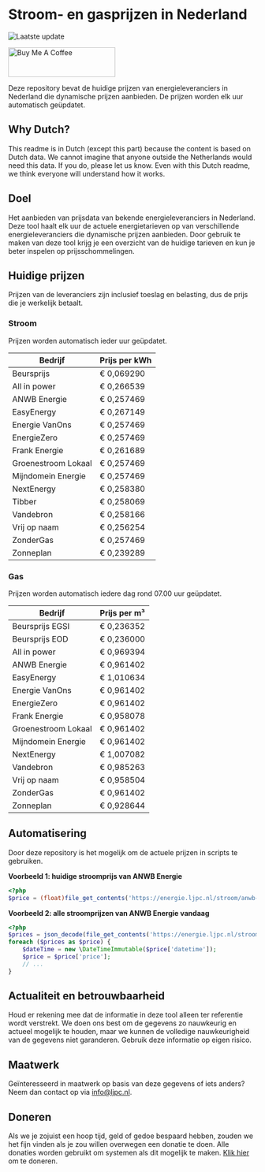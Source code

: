 # Stroom- en gasprijzen in Nederland

![Laatste update](https://img.shields.io/badge/laatste%20update-2023--05--30%2016%3A00%20CET-brightgreen)

<a href="https://www.buymeacoffee.com/Lars-" target="_blank"><img src="https://cdn.buymeacoffee.com/buttons/v2/default-orange.png" alt="Buy Me A Coffee" height="60" style="height: 60px !important;width: 217px !important;" ></a>

Deze repository bevat de huidige prijzen van energieleveranciers in Nederland die dynamische prijzen aanbieden. De prijzen worden elk uur automatisch geüpdatet.

## Why Dutch?

This readme is in Dutch (except this part) because the content is based on Dutch data. We cannot imagine that anyone outside the Netherlands would need this data. If you do, please let us know. Even with this Dutch readme, we think
everyone will understand how it works.

## Doel

Het aanbieden van prijsdata van bekende energieleveranciers in Nederland. Deze tool haalt elk uur de actuele energietarieven op van verschillende energieleveranciers die dynamische prijzen aanbieden. Door gebruik te maken van deze tool
krijg je een overzicht van de huidige tarieven en kun je beter inspelen op prijsschommelingen.

## Huidige prijzen

Prijzen van de leveranciers zijn inclusief toeslag en belasting, dus de prijs die je werkelijk betaalt.

### Stroom

Prijzen worden automatisch ieder uur geüpdatet.

 Bedrijf | Prijs per kWh 
---------|---------------
Beursprijs | € 0,069290
All in power | € 0,266539
ANWB Energie | € 0,257469
EasyEnergy | € 0,267149
Energie VanOns | € 0,257469
EnergieZero | € 0,257469
Frank Energie | € 0,261689
Groenestroom Lokaal | € 0,257469
Mijndomein Energie | € 0,257469
NextEnergy | € 0,258380
Tibber | € 0,258069
Vandebron | € 0,258166
Vrij op naam | € 0,256254
ZonderGas | € 0,257469
Zonneplan | € 0,239289


### Gas

Prijzen worden automatisch iedere dag rond 07.00 uur geüpdatet.

 Bedrijf | Prijs per m³ 
---------|--------------
Beursprijs EGSI | € 0,236352
Beursprijs EOD | € 0,236000
All in power | € 0,969394
ANWB Energie | € 0,961402
EasyEnergy | € 1,010634
Energie VanOns | € 0,961402
EnergieZero | € 0,961402
Frank Energie | € 0,958078
Groenestroom Lokaal | € 0,961402
Mijndomein Energie | € 0,961402
NextEnergy | € 1,007082
Vandebron | € 0,985263
Vrij op naam | € 0,958504
ZonderGas | € 0,961402
Zonneplan | € 0,928644


## Automatisering

Door deze repository is het mogelijk om de actuele prijzen in scripts te gebruiken.

**Voorbeeld 1: huidige stroomprijs van ANWB Energie**

```php
<?php
$price = (float)file_get_contents('https://energie.ljpc.nl/stroom/anwb-energie-nu.txt');

```

**Voorbeeld 2: alle stroomprijzen van ANWB Energie vandaag**

```php
<?php
$prices = json_decode(file_get_contents('https://energie.ljpc.nl/stroom/all-in-power-vandaag.json'),true);
foreach ($prices as $price) {
    $dateTime = new \DateTimeImmutable($price['datetime']);
    $price = $price['price'];
    // ...
}
```

## Actualiteit en betrouwbaarheid

Houd er rekening mee dat de informatie in deze tool alleen ter referentie wordt verstrekt. We doen ons best om de gegevens zo nauwkeurig en actueel mogelijk te houden, maar we kunnen de volledige nauwkeurigheid van de gegevens niet
garanderen. Gebruik deze informatie op eigen risico.

## Maatwerk

Geïnteresseerd in maatwerk op basis van deze gegevens of iets anders? Neem dan contact op
via [info@ljpc.nl](mailto:info@ljpc.nl?subject=Energie%20prijzen).

## Doneren

Als we je zojuist een hoop tijd, geld of gedoe bespaard hebben, zouden we het fijn vinden als je zou willen overwegen een
donatie te doen. Alle donaties worden gebruikt om systemen als dit mogelijk te
maken. [Klik hier](https://www.buymeacoffee.com/Lars-) om te doneren.

